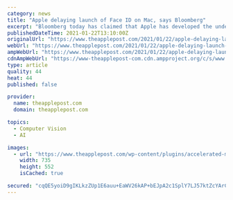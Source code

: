 ```yaml
---
category: news
title: "Apple delaying launch of Face ID on Mac, says Bloomberg"
excerpt: "Bloomberg today has claimed that Apple has developed the underlying technology to bring Face ID to the Mac however, it is unlikely that we will see the facial recognition authentication system, which"
publishedDateTime: 2021-01-22T13:10:00Z
originalUrl: "https://www.theapplepost.com/2021/01/22/apple-delaying-launch-of-face-id-on-mac-says-bloomberg/"
webUrl: "https://www.theapplepost.com/2021/01/22/apple-delaying-launch-of-face-id-on-mac-says-bloomberg/"
ampWebUrl: "https://www.theapplepost.com/2021/01/22/apple-delaying-launch-of-face-id-on-mac-says-bloomberg/amp/"
cdnAmpWebUrl: "https://www-theapplepost-com.cdn.ampproject.org/c/s/www.theapplepost.com/2021/01/22/apple-delaying-launch-of-face-id-on-mac-says-bloomberg/amp/"
type: article
quality: 44
heat: 44
published: false

provider:
  name: theapplepost.com
  domain: theapplepost.com

topics:
  - Computer Vision
  - AI

images:
  - url: "https://www.theapplepost.com/wp-content/plugins/accelerated-mobile-pages/images/SD-default-image.png"
    width: 735
    height: 552
    isCached: true

secured: "cqQE5yoiD9gIKLkzZUp1E6auu+EaWV26kAP+bEJpA2c1SplY7LJ57ktZcYArCkP2PLjY6nrAIjFj/DUEgwU5TLL/sMaBY6enCuDvYoVZ/JGh85gS+8ij4VSPT+SbAgsec2XGO6mXdlsFd+IrtaNTSb+tRV0lS+zVh6SMSxT2OpHGJvr6pJosT/+TZLGBpPjl5SLe+KO4d9QJmUVVptF9j4yPTv8mOTbuzwCPZ2pkD/Uo2wCnXOkLcZmCtpLplpFISRIHIU8Y8XqtynS7gmhWW7iZ57nCwseYRUdi0Mf4qWTup+G1l6BAdFXEdDdhIcJwXQgB4nxK2MacVYelyzg8Y7O9cwZT+hLLmvU1GMCnMiU=;4SXI4iFIQ2Sg7fkAuxcSuQ=="
---
```


